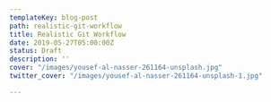 ```yaml
---
templateKey: blog-post
path: realistic-git-workflow
title: Realistic Git Workflow
date: 2019-05-27T05:00:00Z
status: Draft
description: ''
cover: "/images/yousef-al-nasser-261164-unsplash.jpg"
twitter_cover: "/images/yousef-al-nasser-261164-unsplash-1.jpg"

---
```


